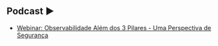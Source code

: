 ## Podcast ▶️

- [Webinar: Observabilidade Além dos 3 Pilares - Uma Perspectiva de Segurança
](https://youtu.be/jEQ-16Nhk60?si=QVx6Qdps_u8kiD0H)


